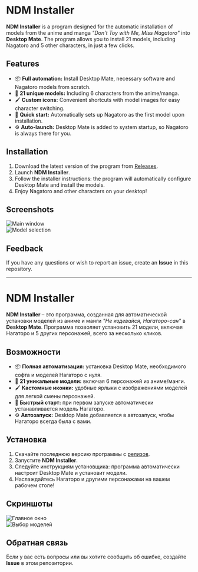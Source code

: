 # NDM Installer  

**NDM Installer** is a program designed for the automatic installation of models from the anime and manga *"Don’t Toy with Me, Miss Nagatoro"* into **Desktop Mate**. The program allows you to install 21 models, including Nagatoro and 5 other characters, in just a few clicks.  

## Features  
- 📦 **Full automation:** Install Desktop Mate, necessary software and Nagatoro models from scratch.
- 🎨 **21 unique models:** Including 6 characters from the anime/manga.  
- 🖌️ **Custom icons:** Convenient shortcuts with model images for easy character switching.  
- 🚀 **Quick start:** Automatically sets up Nagatoro as the first model upon installation.  
- ⚙️ **Auto-launch:** Desktop Mate is added to system startup, so Nagatoro is always there for you.  

## Installation  
1. Download the latest version of the program from [Releases](#).  
2. Launch **NDM Installer**.  
3. Follow the installer instructions: the program will automatically configure Desktop Mate and install the models.  
4. Enjoy Nagatoro and other characters on your desktop!  

## Screenshots  
![Main window](https://github.com/user-attachments/assets/3dd2edfc-36c4-450c-8240-716acea8a237)  
![Model selection](https://github.com/user-attachments/assets/1960a206-e79f-4a56-809d-b6a6adc55bb9)  

## Feedback  
If you have any questions or wish to report an issue, create an **Issue** in this repository.  

---

# NDM Installer  

**NDM Installer** – это программа, созданная для автоматической установки моделей из аниме и манги *"Не издевайся, Нагаторо-сан"* в **Desktop Mate**. Программа позволяет установить 21 модели, включая Нагаторо и 5 других персонажей, всего за несколько кликов.  

## Возможности  
- 📦 **Полная автоматизация:** установка Desktop Mate, необходимого софта и моделей Нагаторо с нуля.
- 🎨 **21 уникальные модели:** включая 6 персонажей из аниме/манги.  
- 🖌️ **Кастомные иконки:** удобные ярлыки с изображениями моделей для легкой смены персонажей.  
- 🚀 **Быстрый старт:** при первом запуске автоматически устанавливается модель Нагаторо.  
- ⚙️ **Автозапуск:** Desktop Mate добавляется в автозапуск, чтобы Нагаторо всегда была с вами.  

## Установка  
1. Скачайте последнюю версию программы с [релизов](#).  
2. Запустите **NDM Installer**.  
3. Следуйте инструкциям установщика: программа автоматически настроит Desktop Mate и установит модели.  
4. Наслаждайтесь Нагаторо и другими персонажами на вашем рабочем столе!  

## Скриншоты  
![Главное окно](https://github.com/user-attachments/assets/3dd2edfc-36c4-450c-8240-716acea8a237)  
![Выбор моделей](https://github.com/user-attachments/assets/1960a206-e79f-4a56-809d-b6a6adc55bb9)  

## Обратная связь  
Если у вас есть вопросы или вы хотите сообщить об ошибке, создайте **Issue** в этом репозитории.  
